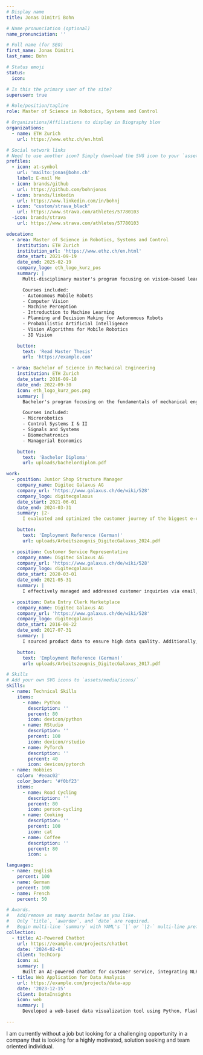 ```yaml
---
# Display name
title: Jonas Dimitri Bohn

# Name pronunciation (optional)
name_pronunciation: ''

# Full name (for SEO)
first_name: Jonas Dimitri
last_name: Bohn

# Status emoji
status:
  icon:

# Is this the primary user of the site?
superuser: true

# Role/position/tagline
role: Master of Science in Robotics, Systems and Control

# Organizations/Affiliations to display in Biography blox
organizations:
  - name: ETH Zurich
    url: https://www.ethz.ch/en.html

# Social network links
# Need to use another icon? Simply download the SVG icon to your `assets/media/icons/` folder.
profiles:
  - icon: at-symbol
    url: 'mailto:jonas@bohn.ch'
    label: E-mail Me
  - icon: brands/github
    url: https://github.com/bohnjonas
  - icon: brands/linkedin
    url: https://www.linkedin.com/in/bohnj
  - icon: "custom/strava_black"
    url: https://www.strava.com/athletes/57780103
  -icon: brands/strava
    url: https://www.strava.com/athletes/57780103

education:
  - area: Master of Science in Robotics, Systems and Control
    institution: ETH Zurich
    institution_url: 'https://www.ethz.ch/en.html'
    date_start: 2021-09-19
    date_end: 2025-02-19
    company_logo: eth_logo_kurz_pos
    summary: |
      Multi-disciplinary master's program focusing on vision-based learning, path-planning, and general applications of machine learning methods in robotic applications or data analysis.

      Courses included:
      - Autonomous Mobile Robots
      - Computer Vision
      - Machine Perception
      - Introduction to Machine Learning
      - Planning and Decision Making for Autonomous Robots
      - Probabilistic Artificial Intelligence
      - Vision Algorithms for Mobile Robotics
      - 3D Vision

    button:
      text: 'Read Master Thesis'
      url: 'https://example.com'

  - area: Bachelor of Science in Mechanical Engineering
    institution: ETH Zurich
    date_start: 2016-09-18
    date_end: 2022-09-30
    icon: eth_logo_kurz_pos.png
    summary: |
      Bachelor's program focusing on the fundamentals of mechanical engineering, including thermodynamics, fluid dynamics, and control systems with a strong emphasis on mathematical and physical foundations.

      Courses included:
      - Microrobotics
      - Control Systems I & II
      - Signals and Systems
      - Biomechatronics
      - Managerial Economics

    button:
      text: 'Bachelor Diploma'
      url: uploads/bachelordiplom.pdf

work:
  - position: Junior Shop Structure Manager
    company_name: Digitec Galaxus AG
    company_url: 'https://www.galaxus.ch/de/wiki/528'
    company_logo: digitecgalaxus
    date_start: 2021-06-01
    date_end: 2024-03-31
    summary: |2-
      I evaluated and optimized the customer journey of the biggest e-commerce shop in Switzerland using tools such as Google Analytics, Sistrix, SQL databases and Tableau reporting.

    button:
      text: 'Employment Reference (German)'
      url: uploads/Arbeitszeugnis_DigitecGalaxus_2024.pdf

  - position: Customer Service Representative
    company_name: Digitec Galaxus AG
    company_url: 'https://www.galaxus.ch/de/wiki/528'
    company_logo: digitecgalaxus
    date_start: 2020-03-01
    date_end: 2021-05-31
    summary: |
      I effectively managed and addressed customer inquiries via email, ensuring prompt and satisfactory responses working from home during the pandemic.

  - position: Data Entry Clerk Marketplace
    company_name: Digitec Galaxus AG
    company_url: 'https://www.galaxus.ch/de/wiki/528'
    company_logo: digitecgalaxus
    date_start: 2016-08-22
    date_end: 2017-07-31
    summary: |
      I sourced product data to ensure high data quality. Additionally, I was responsible for developing internal processes for the data processing of new marketplace suppliers and representing my team in company meetings.

    button:
      text: 'Employment Reference (German)'
      url: uploads/Arbeitszeugnis_DigitecGalaxus_2017.pdf

# Skills
# Add your own SVG icons to `assets/media/icons/`
skills:
  - name: Technical Skills
    items:
      - name: Python
        description: ''
        percent: 80
        icon: devicon/python
      - name: RStudio
        description: ''
        percent: 100
        icon: devicon/rstudio
      - name: PyTorch
        description: ''
        percent: 40
        icon: devicon/pytorch
  - name: Hobbies
    color: '#eeac02'
    color_border: '#f0bf23'
    items:
      - name: Road Cycling
        description: ''
        percent: 80
        icon: person-cycling
      - name: Cooking
        description: ''
        percent: 100
        icon: cat
      - name: Coffee
        description: ''
        percent: 80
        icon: ☕️

languages:
  - name: English
    percent: 100
  - name: German
    percent: 100
  - name: French
    percent: 50

# Awards.
#   Add/remove as many awards below as you like.
#   Only `title`, `awarder`, and `date` are required.
#   Begin multi-line `summary` with YAML's `|` or `|2-` multi-line prefix and indent 2 spaces below.
collection:
  - title: AI-Powered Chatbot
    url: https://example.com/projects/chatbot
    date: '2024-02-01'
    client: TechCorp
    icon: ai
    summary: |
      Built an AI-powered chatbot for customer service, integrating NLP and machine learning for natural interactions.
  - title: Web Application for Data Analysis
    url: https://example.com/projects/data-app
    date: '2023-12-15'
    client: DataInsights
    icon: web
    summary: |
      Developed a web-based data visualization tool using Python, Flask, and D3.js for real-time analytics.

---
```


I am currently without a job but looking for a challenging opportunity in a company that is looking for a highly motivated, solution seeking and team oriented individual.
